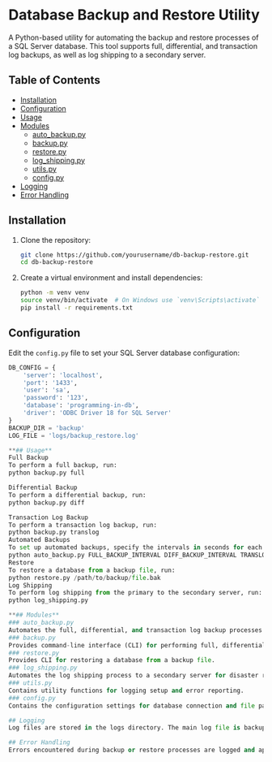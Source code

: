# Database Backup and Restore Utility

A Python-based utility for automating the backup and restore processes of a SQL Server database. This tool supports full, differential, and transaction log backups, as well as log shipping to a secondary server.

## Table of Contents
- [Installation](#installation)
- [Configuration](#configuration)
- [Usage](#usage)
- [Modules](#modules)
  - [auto_backup.py](#auto_backuppy)
  - [backup.py](#backuppy)
  - [restore.py](#restorepy)
  - [log_shipping.py](#log_shippingpy)
  - [utils.py](#utilspy)
  - [config.py](#configpy)
- [Logging](#logging)
- [Error Handling](#error-handling)

## Installation
1. Clone the repository:
    ```sh
    git clone https://github.com/yourusername/db-backup-restore.git
    cd db-backup-restore
    ```

2. Create a virtual environment and install dependencies:
    ```sh
    python -m venv venv
    source venv/bin/activate  # On Windows use `venv\Scripts\activate`
    pip install -r requirements.txt
    ```

## Configuration
Edit the `config.py` file to set your SQL Server database configuration:
```python
DB_CONFIG = {
    'server': 'localhost',
    'port': '1433',
    'user': 'sa',
    'password': '123',
    'database': 'programming-in-db',
    'driver': 'ODBC Driver 18 for SQL Server'
}
BACKUP_DIR = 'backup'
LOG_FILE = 'logs/backup_restore.log'

**## Usage**
Full Backup
To perform a full backup, run:
python backup.py full

Differential Backup
To perform a differential backup, run:
python backup.py diff

Transaction Log Backup
To perform a transaction log backup, run:
python backup.py translog
Automated Backups
To set up automated backups, specify the intervals in seconds for each type of backup:
python auto_backup.py FULL_BACKUP_INTERVAL DIFF_BACKUP_INTERVAL TRANSLOG_BACKUP_INTERVAL
Restore
To restore a database from a backup file, run:
python restore.py /path/to/backup/file.bak
Log Shipping
To perform log shipping from the primary to the secondary server, run:
python log_shipping.py

**## Modules**
### auto_backup.py
Automates the full, differential, and transaction log backup processes based on specified intervals.
### backup.py
Provides command-line interface (CLI) for performing full, differential, and transaction log backups.
### restore.py
Provides CLI for restoring a database from a backup file.
### log_shipping.py
Automates the log shipping process to a secondary server for disaster recovery purposes.
### utils.py
Contains utility functions for logging setup and error reporting.
### config.py
Contains the configuration settings for database connection and file paths.

## Logging
Log files are stored in the logs directory. The main log file is backup_restore.log. Error reports are stored in error_report.txt.

## Error Handling
Errors encountered during backup or restore processes are logged and appended to error_report.txt.
